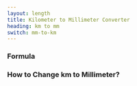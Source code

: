 ```yaml
---
layout: length
title: Kilometer to Millimeter Converter
heading: km to mm
switch: mm-to-km
---
```


<script>
  selectInput[8].selected = true
  selectOutput[2].selected = true
</script>

### Formula
<p id="formula"></p>

### How to Change km to Millimeter?
